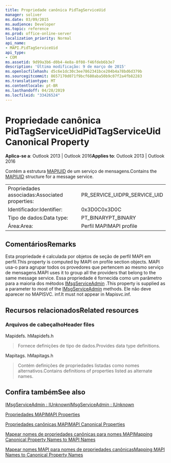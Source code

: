 ```yaml
---
title: Propriedade canônica PidTagServiceUid
manager: soliver
ms.date: 03/09/2015
ms.audience: Developer
ms.topic: reference
ms.prod: office-online-server
localization_priority: Normal
api_name:
- MAPI.PidTagServiceUid
api_type:
- COM
ms.assetid: 9d99a3b6-d0b4-4e8a-8f08-f46fdeb6b3e7
description: 'Última modificação: 9 de março de 2015'
ms.openlocfilehash: d5c6e1dc30c3ee7862341bce204b4a78bd6d379b
ms.sourcegitcommit: 8657170d071f9bcf680aba50b9c07f2a4fb82283
ms.translationtype: MT
ms.contentlocale: pt-BR
ms.lasthandoff: 04/28/2019
ms.locfileid: "33426524"
---
```

# <a name="pidtagserviceuid-canonical-property"></a><span data-ttu-id="5ddd5-103">Propriedade canônica PidTagServiceUid</span><span class="sxs-lookup"><span data-stu-id="5ddd5-103">PidTagServiceUid Canonical Property</span></span>

  
  
<span data-ttu-id="5ddd5-104">**Aplica-se a**: Outlook 2013 | Outlook 2016</span><span class="sxs-lookup"><span data-stu-id="5ddd5-104">**Applies to**: Outlook 2013 | Outlook 2016</span></span> 
  
<span data-ttu-id="5ddd5-105">Contém a estrutura [MAPIUID](mapiuid.md) de um serviço de mensagens.</span><span class="sxs-lookup"><span data-stu-id="5ddd5-105">Contains the [MAPIUID](mapiuid.md) structure for a message service.</span></span> 
  
|||
|:-----|:-----|
|<span data-ttu-id="5ddd5-106">Propriedades associadas:</span><span class="sxs-lookup"><span data-stu-id="5ddd5-106">Associated properties:</span></span>  <br/> |<span data-ttu-id="5ddd5-107">PR_SERVICE_UID</span><span class="sxs-lookup"><span data-stu-id="5ddd5-107">PR_SERVICE_UID</span></span>  <br/> |
|<span data-ttu-id="5ddd5-108">Identificador:</span><span class="sxs-lookup"><span data-stu-id="5ddd5-108">Identifier:</span></span>  <br/> |<span data-ttu-id="5ddd5-109">0x3D0C</span><span class="sxs-lookup"><span data-stu-id="5ddd5-109">0x3D0C</span></span>  <br/> |
|<span data-ttu-id="5ddd5-110">Tipo de dados:</span><span class="sxs-lookup"><span data-stu-id="5ddd5-110">Data type:</span></span>  <br/> |<span data-ttu-id="5ddd5-111">PT_BINARY</span><span class="sxs-lookup"><span data-stu-id="5ddd5-111">PT_BINARY</span></span>  <br/> |
|<span data-ttu-id="5ddd5-112">Área:</span><span class="sxs-lookup"><span data-stu-id="5ddd5-112">Area:</span></span>  <br/> |<span data-ttu-id="5ddd5-113">Perfil MAPI</span><span class="sxs-lookup"><span data-stu-id="5ddd5-113">MAPI profile</span></span>  <br/> |
   
## <a name="remarks"></a><span data-ttu-id="5ddd5-114">Comentários</span><span class="sxs-lookup"><span data-stu-id="5ddd5-114">Remarks</span></span>

<span data-ttu-id="5ddd5-115">Esta propriedade é calculada por objetos de seção de perfil MAPI em perfil.</span><span class="sxs-lookup"><span data-stu-id="5ddd5-115">This property is computed by MAPI on profile section objects.</span></span> <span data-ttu-id="5ddd5-116">MAPI usa-o para agrupar todos os provedores que pertencem ao mesmo serviço de mensagens.</span><span class="sxs-lookup"><span data-stu-id="5ddd5-116">MAPI uses it to group all the providers that belong to the same message service.</span></span> <span data-ttu-id="5ddd5-117">Essa propriedade é fornecida como um parâmetro para a maioria dos métodos [IMsgServiceAdmin](imsgserviceadminiunknown.md) .</span><span class="sxs-lookup"><span data-stu-id="5ddd5-117">This property is supplied as a parameter to most of the [IMsgServiceAdmin](imsgserviceadminiunknown.md) methods.</span></span> <span data-ttu-id="5ddd5-118">Ele não deve aparecer no MAPISVC. inf.</span><span class="sxs-lookup"><span data-stu-id="5ddd5-118">It must not appear in Mapisvc.inf.</span></span> 
  
## <a name="related-resources"></a><span data-ttu-id="5ddd5-119">Recursos relacionados</span><span class="sxs-lookup"><span data-stu-id="5ddd5-119">Related resources</span></span>

### <a name="header-files"></a><span data-ttu-id="5ddd5-120">Arquivos de cabeçalho</span><span class="sxs-lookup"><span data-stu-id="5ddd5-120">Header files</span></span>

<span data-ttu-id="5ddd5-121">Mapidefs. h</span><span class="sxs-lookup"><span data-stu-id="5ddd5-121">Mapidefs.h</span></span>
  
> <span data-ttu-id="5ddd5-122">Fornece definições de tipo de dados.</span><span class="sxs-lookup"><span data-stu-id="5ddd5-122">Provides data type definitions.</span></span>
    
<span data-ttu-id="5ddd5-123">Mapitags. h</span><span class="sxs-lookup"><span data-stu-id="5ddd5-123">Mapitags.h</span></span>
  
> <span data-ttu-id="5ddd5-124">Contém definições de propriedades listadas como nomes alternativos.</span><span class="sxs-lookup"><span data-stu-id="5ddd5-124">Contains definitions of properties listed as alternate names.</span></span>
    
## <a name="see-also"></a><span data-ttu-id="5ddd5-125">Confira também</span><span class="sxs-lookup"><span data-stu-id="5ddd5-125">See also</span></span>



[<span data-ttu-id="5ddd5-126">IMsgServiceAdmin : IUnknown</span><span class="sxs-lookup"><span data-stu-id="5ddd5-126">IMsgServiceAdmin : IUnknown</span></span>](imsgserviceadminiunknown.md)


[<span data-ttu-id="5ddd5-127">Propriedades MAPI</span><span class="sxs-lookup"><span data-stu-id="5ddd5-127">MAPI Properties</span></span>](mapi-properties.md)
  
[<span data-ttu-id="5ddd5-128">Propriedades canônicas MAPI</span><span class="sxs-lookup"><span data-stu-id="5ddd5-128">MAPI Canonical Properties</span></span>](mapi-canonical-properties.md)
  
[<span data-ttu-id="5ddd5-129">Mapear nomes de propriedades canônicas para nomes MAPI</span><span class="sxs-lookup"><span data-stu-id="5ddd5-129">Mapping Canonical Property Names to MAPI Names</span></span>](mapping-canonical-property-names-to-mapi-names.md)
  
[<span data-ttu-id="5ddd5-130">Mapear nomes MAPI para nomes de propriedades canônicas</span><span class="sxs-lookup"><span data-stu-id="5ddd5-130">Mapping MAPI Names to Canonical Property Names</span></span>](mapping-mapi-names-to-canonical-property-names.md)

